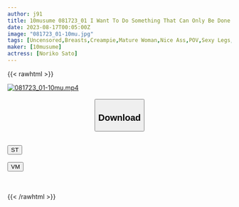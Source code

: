 ```yaml
---
author: j91
title: 10musume 081723_01 I Want To Do Something That Can Only Be Done Now! Creampie For An Active College Student! Noriko Sato
date: 2023-08-17T00:05:00Z
image: "081723_01-10mu.jpg"
tags: [Uncensored,Breasts,Creampie,Mature Woman,Nice Ass,POV,Sexy Legs,Shaved,Slender ]
maker: [10musume]
actress: [Noriko Sato]
---
```



{{< rawhtml >}}

<div class="video" data-videoid="jblmMm0v6PCz0Ow">
    <a href="javascript:;">
        <img src="https://my.j91.asia/posts/081723_01-10mu/081723_01-10mu.jpg" width="WIDTH" height="HEIGHT" alt="081723_01-10mu.mp4" loading="lazy">
    </a>
</div>

<script type="text/javascript" src="https://j91.asia/asset/on-demand-st.js"></script>

<br>
  <link rel="stylesheet" href="https://j91.asia/asset/bs5.css">
  
  <center>
  <button class="btn btn-primary" type="button" data-bs-toggle="collapse" data-bs-target=".multi-collapse" aria-expanded="false" aria-controls="multiCollapseExample1 multiCollapseExample2"><h2>Download</h2></button></center>
</p>
<div class="row">
  <div class="col">
    <div class="collapse multi-collapse" id="multiCollapseExample1">
      <div class="card card-body">
	      	      <br>
<div class="buttons">  
<a href="https://streamtape.to/v/jblmMm0v6PCz0Ow"><button class="btn-hover color-3"><i class="fa fa-download"></i> ST</button></a></div>
    </div>
  </div>
</div>
  <div class="col">
    <div class="collapse multi-collapse" id="multiCollapseExample2">
      <div class="card card-body">
	      <br>
<div class="buttons">
    <a href="https://vidmoly.to/p9mg51kijgga.html"><button class="btn-hover color-9"><i class="fa fa-download"></i> VM</button></a></div>
<br><br>
      </div>
    </div>
  </div>
</div>

{{< /rawhtml >}}